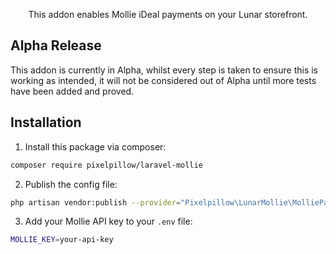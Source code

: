 <p align="center">This addon enables Mollie iDeal payments on your Lunar storefront.</p>

## Alpha Release

This addon is currently in Alpha, whilst every step is taken to ensure this is working as intended, it will not be considered out of Alpha until more tests have been added and proved.

## Installation

1. Install this package via composer:

```bash
composer require pixelpillow/laravel-mollie
```

2. Publish the config file:

```bash
php artisan vendor:publish --provider="Pixelpillow\LunarMollie\MolliePaymentsServiceProvider"
```

3. Add your Mollie API key to your `.env` file:

```bash
MOLLIE_KEY=your-api-key
```
